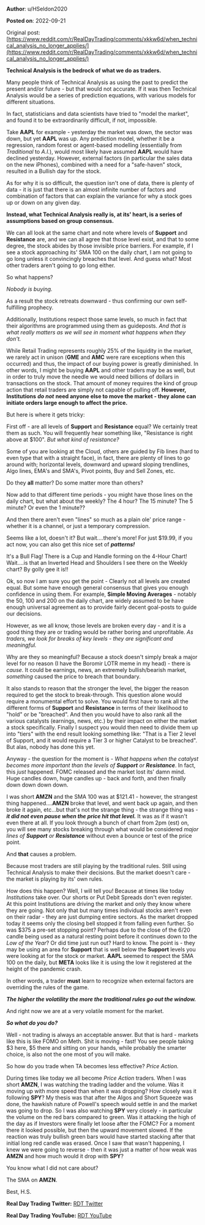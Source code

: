**Author**: u/HSeldon2020

**Posted on**: 2022-09-21

Original post: [https://www.reddit.com/r/RealDayTrading/comments/xkkw6d/when_technical_analysis_no_longer_applies/](https://www.reddit.com/r/RealDayTrading/comments/xkkw6d/when_technical_analysis_no_longer_applies/)

**Technical Analysis is the bedrock of what we do as traders.**  

Many people think of Technical Analysis as using the past to predict the present and/or future - but that would not accurate.  If it was then Technical Analysis would be a series of prediction equations, with various models for different situations.

In fact, statisticians and data scientists have tried to "model the market", and found it to be extraordinarily difficult, if not, impossible. 

Take **AAPL** for example - yesterday the market was down, the sector was down, but yet **AAPL** was up.  Any prediction model, whether it be a regression, random forest or agent-based modelling (essentially from *Traditional* to *A.I.*), would most likely have assumed **AAPL** would have declined yesterday.  However, external factors (in particular the sales data on the new iPhones), combined with a need for a "safe-haven" stock, resulted in a Bullish day for the stock.

As for why it is so difficult, the question isn't one of data, there is plenty of data - it is just that there is an almost infinite number of factors and combination of factors that can explain the variance for why a stock goes up or down on any given day.  

**Instead, what Technical Analysis really is, at its' heart, is a series of assumptions based on group consensus.** 

We can all look at the same chart and note where levels of **Support** and **Resistance** are, and we can all agree that those level exist, and that to some degree, the stock abides by those invisible price barriers.  For example, if I see a stock approaching its' SMA 100 on the daily chart, I am not going to go long unless it convincingly breaches that level.  And guess what? Most other traders aren't going to go long either.  

So what happens?  

*Nobody is buying.*

As a result the stock retreats downward - thus confirming our own self-fulfilling prophecy. 

Additionally, Institutions respect those same levels, so much in fact that their algorithms are programmed using them as guideposts.  *And that is what really matters as we will see in moment what happens when they don't.*

While Retail Trading represents roughly 25% of the liquidity in the market, we rarely act in unison (**GME** and **AMC** were rare exceptions when this occurred) and thus, the impact of our buying power is greatly diminished.  In other words, I might be buying **AAPL** and other traders may be as well, but in order to truly move the needle we would need billions of dollars in transactions on the stock.  That amount of money requires the kind of group action that retail traders are simply not capable of pulling off.  **However, Institutions** ***do not*** **need anyone else to move the market - they alone can initiate orders large enough to affect the price.**

But here is where it gets tricky:

First off - are all levels of **Support** and **Resistance** equal?  We certainly treat them as such.  You will frequently hear something like, "Resistance is right above at $100".  *But what kind of resistance?*

Some of you are looking at the Cloud, others are guided by Fib lines (hard to even type that with a straight face), in fact, there are plenty of lines to go around with; horizontal levels, downward and upward sloping trendlines, Algo lines, EMA's and SMA's, Pivot points, Buy and Sell Zones, etc.  

Do they **all** matter?  Do some matter more than others?

Now add to that different time periods - you might have those lines on the daily chart, but what about the weekly? The 4 hour? The 15 minute? The 5 minute? Or even the 1 minute??  

And then there aren't even "lines" so much as a plain ole' price range - whether it is a channel, or just a temporary compression.

Seems like a lot, doesn't it?  But wait....there's more!  For just $19.99, if you act now, you can also get this nice set of ***patterns!***  

It's a Bull Flag!  There is a Cup and Handle forming on the 4-Hour Chart!  Wait....is that an Inverted Head and Shoulders I see there on the Weekly chart? By golly gee it is!!

Ok, so now I am sure you get the point - Clearly not all levels are created equal.  But some have enough general consensus that gives you enough confidence in using them.  For example, **Simple Moving Averages** \- notably the 50, 100 and 200 on the daily chart, are widely assumed to be have enough universal agreement as to provide fairly decent goal-posts to guide our decisions.

However, as we all know, those levels are broken every day - and it is a good thing they are or trading would be rather boring and unprofitable.  *As traders, we look for breaks of key levels - they are significant and meaningful.* 

Why are they so meaningful? Because a stock doesn't simply break a major level for no reason (I have the Boromir LOTR meme in my head) - there is *cause*.  It could be earnings, news, an extremely bullish/bearish market, *something* caused the price to breach that boundary.  

It also stands to reason that the stronger the level, the bigger the reason required to get the stock to break-through.  This question alone would require a monumental effort to solve.  You would first have to rank all the different forms of **Support** and **Resistance** in terms of their likelihood to "hold" or be "breached".  And then you would have to also rank all the various catalysts (earnings, news, etc.) by their impact on either the market a stock specifically.  Finally I suspect you would then need to divide them up into "tiers" with the end result looking something like: "That is a Tier 2 level of Support, and it would require a Tier 3 or higher Catalyst to be breached".  But alas, nobody has done this yet.

Anyway - the question for the moment is - *What happens when the catalyst becomes more important than the levels of* ***Support*** *or* ***Resistance***.  In fact, this *just* happened.  FOMC released and the market lost its' damn mind.  Huge candles down, huge candles up - back and forth, and then finally down down down down.

I was short **AMZN** and the SMA 100 was at $121.41 - however, the strangest thing happened....**AMZN** broke that level, and went back up again, and then broke it again, etc...but that's not the strange thing - the strange thing was - ***it did not even pause when the price hit that level.***  It was as if it wasn't even there at all. If you look through a bunch of chart from 2pm (est) on, you will see many stocks breaking through what would be considered *major lines of* ***Support*** *or* ***Resistance*** without even a bounce or test of the price point.  

And **that** causes a problem.  

Because most traders are still playing by the traditional rules.  Still using Technical Analysis to make their decisions.  But the market doesn't care - the market is playing by its' own rules.

How does this happen?  Well, I will tell you!  Because at times like today *Institutions* take over.  Our shorts or Put Debit Spreads don't even register.  At this point Institutions are driving the market and only they know where they are going.  Not only that but many times individual stocks aren't even on their radar - they are just dumping entire sectors.   As the market dropped today it seems only the closing bell stopped it from falling even further.  So was $375 a pre-set stopping point? Perhaps due to the close of the 6/20 candle being used as a natural resting point before it continues down to the *Low of the Year*? Or did time just run out?  Hard to know.  The point is - they may be using an area for **Support** that is well below the **Support** levels you were looking at for the stock or market.   **AAPL** seemed to respect the SMA 100 on the daily, but **META** looks like it is using the low it registered at the height of the pandemic crash.  

In other words, a trader **must** learn to recognize when external factors are overriding the rules of the game.  

***The higher the volatility the more the traditional rules go out the window.***

And right now we are at a very volatile moment for the market.  

***So what do you do?*** 

Well - not trading is always an acceptable answer.  But that is hard - markets like this is like FOMO on Meth.  Shit is moving - fast! You see people taking $3 here, $5 there and sitting on your hands, while probably the smarter choice, is also not the one most of you will make.

So how do you trade when TA becomes less effective? *Price Action.*

During times like today we all become *Price Action* traders.  When I was short **AMZN**, I was watching the trading ladder and the volume.  Was it moving up with more speed than when it was dropping?  How closely was it following **SPY**?  My thesis was that after the Algos and Short Squeeze was done, the hawkish nature of Powell's speech would settle in and the market was going to drop.  So I was also watching **SPY** very closely -  in particular the volume on the red bars compared to green.  Was it attacking the high of the day as if Investors were finally let loose after the FOMC?  For a moment there it looked possible, but then the upward movement slowed.  If the reaction was truly bullish green bars would have started stacking after that initial long red candle was erased.  Once I saw that wasn't happening, I knew we were going to reverse - then it was just a matter of how weak was **AMZN** and how much would it drop with **SPY**? 

You know what I did not care about? 

The SMA on **AMZN**.  

 

Best, H.S.

**Real Day Trading Twitter:** [RDT Twitter](https://twitter.com/realdaytrading)

**Real Day Trading YouTube:** [RDT YouTube](https://www.youtube.com/c/RealDayTrading)